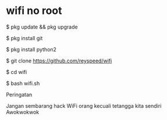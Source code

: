# wifi no root #

$ pkg update && pkg upgrade

$ pkg install git

$ pkg install python2

$ git clone https://github.com/reyspeed/wifi

$ cd wifi

$ bash wifi.sh


Peringatan

Jangan sembarang hack WiFi orang 
kecuali tetangga kita sendiri
Awokwokwok 

